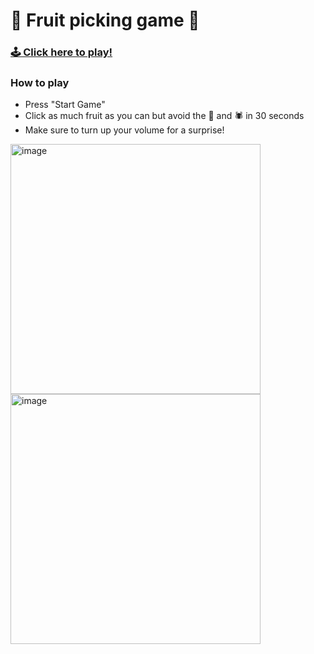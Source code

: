 # 🍊 Fruit picking game 🍎

### [🕹️ Click here to play!](https://fruit.codergirlsu.dev)

### How to play
 - Press "Start Game"
 - Click as much fruit as you can but avoid the 🐛 and 🕷️ in 30 seconds
 - Make sure to turn up your volume for a surprise! 

<img width="400" alt="image" src="https://github.com/coderGirlSu/Fruit-picking-game/assets/95465740/7db7be0c-06dc-4cf2-93a6-f28f69594aab">

<img width="400" alt="image" src="https://github.com/coderGirlSu/Fruit-picking-game/assets/95465740/c72ec951-0e0f-45f0-a6ee-75d9bb035484">
